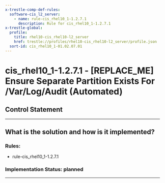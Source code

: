```yaml
---
x-trestle-comp-def-rules:
  software-cis_l2_server:
    - name: rule-cis_rhel10_1-1.2.7.1
      description: Rule for cis_rhel10_1-1.2.7.1
x-trestle-global:
  profile:
    title: rhel10-cis_rhel10-l2_server
    href: trestle://profiles/rhel10-cis_rhel10-l2_server/profile.json
  sort-id: cis_rhel10_1-01.02.07.01
---
```


# cis_rhel10_1-1.2.7.1 - \[REPLACE_ME\] Ensure Separate Partition Exists For /Var/Log/Audit (Automated)

## Control Statement

______________________________________________________________________

## What is the solution and how is it implemented?

<!-- For implementation status enter one of: implemented, partial, planned, alternative, not-applicable -->

<!-- Note that the list of rules under ### Rules: is read-only and changes will not be captured after assembly to JSON -->

<!-- Add control implementation description here for control: cis_rhel10_1-1.2.7.1 -->

### Rules:

  - rule-cis_rhel10_1-1.2.7.1

### Implementation Status: planned

______________________________________________________________________
